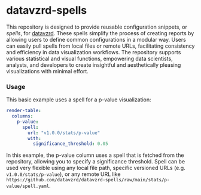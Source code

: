 # datavzrd-spells

This repository is designed to provide reusable configuration snippets, or _*spells*_, for [datavzrd](https://github.com/datavzrd/datavzrd). These spells simplify the process of creating reports by allowing users to define common configurations in a modular way. Users can easily pull spells from local files or remote URLs, facilitating consistency and efficiency in data visualization workflows. The repository supports various statistical and visual functions, empowering data scientists, analysts, and developers to create insightful and aesthetically pleasing visualizations with minimal effort.

### Usage

This basic example uses a spell for a p-value visualization:

```yaml
render-table:
  columns:
    p-value:
      spell:
        url: "v1.0.0/stats/p-value"
        with:
          significance_threshold: 0.05
```

In this example, the p-value column uses a spell that is fetched from the repository, allowing you to specify a significance threshold. 
Spell can be used very flexible using any local file path, specific versioned URLs (e.g. `v1.0.0/stats/p-value`), or any remote URL like `https://github.com/datavzrd/datavzrd-spells/raw/main/stats/p-value/spell.yaml`.
